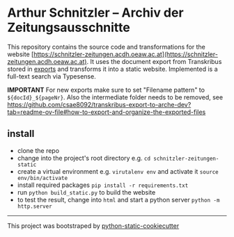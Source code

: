 # Arthur Schnitzler – Archiv der Zeitungsausschnitte

This repository contains the source code and transformations for the website [https://schnitzler-zeitungen.acdh.oeaw.ac.at](https://schnitzler-zeitungen.acdh.oeaw.ac.at). It uses the document export from Transkribus stored in [exports](exports) and transforms it into a static website. Implemented is a full-text search via Typesense. 

**IMPORTANT** For new exports make sure to set "Filename pattern" to `${docId}_${pageNr}`.
Also the intermediate folder needs to be removed, see https://github.com/csae8092/transkribus-export-to-arche-dev?tab=readme-ov-file#how-to-export-and-organize-the-exported-files


## install

* clone the repo
* change into the project's root directory e.g. `cd schnitzler-zeitungen-static`
* create a virtual environment e.g. `virutalenv env` and activate it `source env/bin/activate`
* install required packages `pip install -r requirements.txt`
* run `python build_static.py` to build the website
* to test the result, change into `html` and start a python server `python -m http.server`


-----

This project was bootstraped by [python-static-cookiecutter](https://github.com/acdh-oeaw/python-static-cookiecutter)